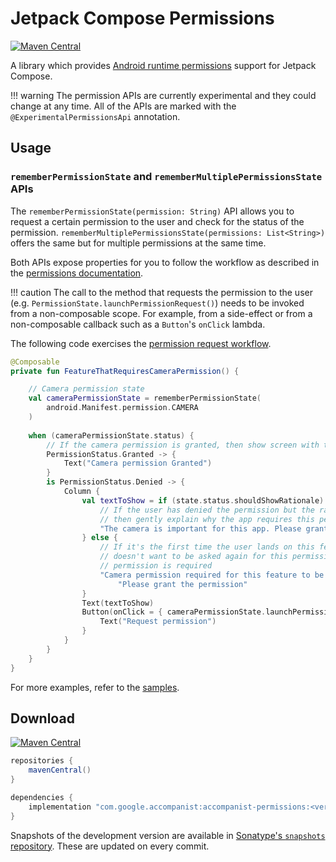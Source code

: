 # Jetpack Compose Permissions

[![Maven Central](https://img.shields.io/maven-central/v/com.google.accompanist/accompanist-permissions)](https://search.maven.org/search?q=g:com.google.accompanist)

A library which provides [Android runtime permissions](https://developer.android.com/guide/topics/permissions/overview) support for Jetpack Compose.

!!! warning
    The permission APIs are currently experimental and they could change at any time.
    All of the APIs are marked with the `@ExperimentalPermissionsApi` annotation.

## Usage

### `rememberPermissionState` and `rememberMultiplePermissionsState` APIs

The `rememberPermissionState(permission: String)` API allows you to request a certain permission
to the user and check for the status of the permission.
`rememberMultiplePermissionsState(permissions: List<String>)` offers the same but for multiple
permissions at the same time.

Both APIs expose properties for you to follow the workflow as described in the
[permissions documentation](https://developer.android.com/training/permissions/requesting#workflow_for_requesting_permissions).

!!! caution
    The call to the method that requests the permission to the user (e.g. `PermissionState.launchPermissionRequest()`)
    needs to be invoked from a non-composable scope. For example, from a side-effect or from a
    non-composable callback such as a `Button`'s `onClick` lambda.

The following code exercises the [permission request workflow](https://developer.android.com/training/permissions/requesting#workflow_for_requesting_permissions).

```kotlin
@Composable
private fun FeatureThatRequiresCameraPermission() {

    // Camera permission state
    val cameraPermissionState = rememberPermissionState(
        android.Manifest.permission.CAMERA
    )
    
    when (cameraPermissionState.status) {
        // If the camera permission is granted, then show screen with the feature enabled
        PermissionStatus.Granted -> {
            Text("Camera permission Granted")
        }
        is PermissionStatus.Denied -> {
            Column {
                val textToShow = if (state.status.shouldShowRationale) {
                    // If the user has denied the permission but the rationale can be shown,
                    // then gently explain why the app requires this permission
                    "The camera is important for this app. Please grant the permission."
                } else {
                    // If it's the first time the user lands on this feature, or the user
                    // doesn't want to be asked again for this permission, explain that the
                    // permission is required
                    "Camera permission required for this feature to be available. " +
                        "Please grant the permission"
                }
                Text(textToShow)
                Button(onClick = { cameraPermissionState.launchPermissionRequest() }) {
                    Text("Request permission")
                }
            }
        }
    }
}
```

For more examples, refer to the [samples](https://github.com/google/accompanist/tree/main/sample/src/main/java/com/google/accompanist/sample/permissions).

## Download

[![Maven Central](https://img.shields.io/maven-central/v/com.google.accompanist/accompanist-permissions)](https://search.maven.org/search?q=g:com.google.accompanist)

```groovy
repositories {
    mavenCentral()
}

dependencies {
    implementation "com.google.accompanist:accompanist-permissions:<version>"
}
```

Snapshots of the development version are available in [Sonatype's `snapshots` repository][snap]. These are updated on every commit.

[compose]: https://developer.android.com/jetpack/compose
[snap]: https://oss.sonatype.org/content/repositories/snapshots/com/google/accompanist/accompanist-permissions/
